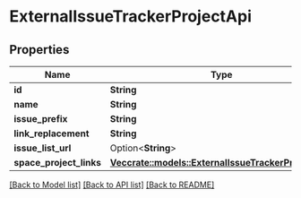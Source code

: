 # ExternalIssueTrackerProjectApi

## Properties

Name | Type | Description | Notes
------------ | ------------- | ------------- | -------------
**id** | **String** |  | 
**name** | **String** |  | 
**issue_prefix** | **String** |  | 
**link_replacement** | **String** |  | 
**issue_list_url** | Option<**String**> |  | [optional]
**space_project_links** | [**Vec<crate::models::ExternalIssueTrackerProjectLink>**](ExternalIssueTrackerProjectLink.md) |  | 

[[Back to Model list]](../README.md#documentation-for-models) [[Back to API list]](../README.md#documentation-for-api-endpoints) [[Back to README]](../README.md)


